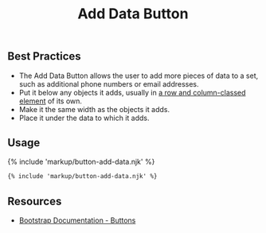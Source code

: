 ﻿---
title: Add Data Button
summary: Add Data Button allows users to add data to a set.
tags: components, buttons
layout: docs/guide
eleventyNavigation:
  key: Add Data Button
  parent: Components
  order: 110
  excerpt: Add Data Button allows users to add data to a set.
  img: /img/illustrations/illus-button-add-data.svg
---

## Best Practices

- The Add Data Button allows the user to add more pieces of data to a set, such as additional phone numbers or email addresses.
- Put it below any objects it adds, usually in [a row and column-classed element](/foundation/layout-grid/) of its own.
- Make it the same width as the objects it adds.
- Place it under the data to which it adds.

## Usage

{% include 'markup/button-add-data.njk' %}

``` html
{% include 'markup/button-add-data.njk' %}
```

## Resources

* <a href="https://getbootstrap.com/docs/4.5/components/buttons/" target="_blank">Bootstrap Documentation - Buttons</a>
